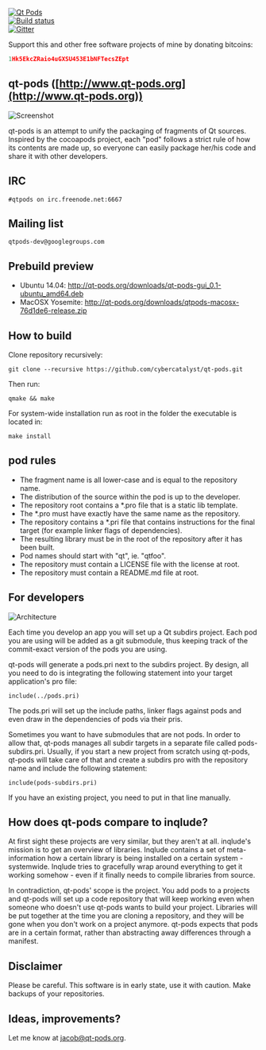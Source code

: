 [![Qt Pods](http://qt-pods.org/assets/logo.png "Qt Pods")](http://qt-pods.org)    
[![Build status](https://travis-ci.org/buzzySmile/qt-pods.svg?branch=master)](https://travis-ci.org/buzzySmile/qt-pods)   
[![Gitter](https://badges.gitter.im/NLP/gitter.svg)](https://gitter.im/qt-pods)

Support this and other free software projects of mine by donating bitcoins:
```cpp
1Hk5EkcZRaio4uGXSU453E1bNFTecsZEpt
```

## qt-pods ([http://www.qt-pods.org](http://www.qt-pods.org))

![Screenshot](https://github.com/cybercatalyst/qt-pods/blob/master/screenshot.png "Screenshot")

qt-pods is an attempt to unify the packaging of fragments of Qt sources.
Inspired by the cocoapods project, each "pod" follows a strict rule of how
its contents are made up, so everyone can easily package her/his code and share
it with other developers.

## IRC
```
#qtpods on irc.freenode.net:6667
```

## Mailing list
```
qtpods-dev@googlegroups.com
```

## Prebuild preview
* Ubuntu 14.04: http://qt-pods.org/downloads/qt-pods-gui_0.1-ubuntu_amd64.deb
* MacOSX Yosemite: http://qt-pods.org/downloads/qtpods-macosx-76d1de6-release.zip

## How to build
Clone repository recursively:
```
git clone --recursive https://github.com/cybercatalyst/qt-pods.git
```
Then run:
```
qmake && make
```
For system-wide installation run as root in the folder the executable is located in:
```
make install
```

## pod rules

- The fragment name is all lower-case and is equal to the repository name.
- The distribution of the source within the pod is up to the developer.
- The repository root contains a *.pro file that is a static lib template.
- The *.pro must have exactly have the same name as the repository.
- The repository contains a *.pri file that contains instructions for the final target (for example linker flags of dependencies).
- The resulting library must be in the root of the repository after it has been built.
- Pod names should start with "qt", ie. "qtfoo".
- The repository must contain a LICENSE file with the license at root.
- The repository must contain a README.md file at root.

## For developers

![Architecture](https://github.com/cybercatalyst/qt-pods/blob/master/architecture.png "Architecture")

Each time you develop an app you will set up a Qt subdirs project.
Each pod you are using will be added as a git submodule, thus keeping track
of the commit-exact version of the pods you are using.

qt-pods will generate a pods.pri next to the subdirs project. By design, all you need
to do is integrating the following statement into your target application's pro file:
```
include(../pods.pri)
```
The pods.pri will set up the include paths, linker flags against pods and even draw in the dependencies of pods via their pris.

Sometimes you want to have submodules that are not pods. In order to allow that, qt-pods manages all subdir targets in a separate file called pods-subdirs.pri.
Usually, if you start a new project from scratch using qt-pods, qt-pods will take care of that and create a subdirs pro with the repository name and include the
following statement:

```
include(pods-subdirs.pri)
```

If you have an existing project, you need to put in that line manually.

## How does qt-pods compare to inqlude?
At first sight these projects are very similar, but they aren't at all. inqlude's mission is to get an overview of libraries.
Inqlude contains a set of meta-information how a certain library is being installed on a certain system - systemwide.
Inqlude tries to gracefully wrap around everything to get it working somehow - even if it finally needs to compile libraries from source.

In contradiction, qt-pods' scope is the project. You add pods to a projects and qt-pods will set up a code repository that
will keep working even when someone who doesn't use qt-pods wants to build your project. Libraries will be put together at
the time you are cloning a repository, and they will be gone when you don't work on a project anymore. qt-pods expects that pods
are in a certain format, rather than abstracting away differences through a manifest.

## Disclaimer
Please be careful. This software is in early state, use it with caution. Make backups of your repositories.

## Ideas, improvements?

Let me know at jacob@qt-pods.org.

